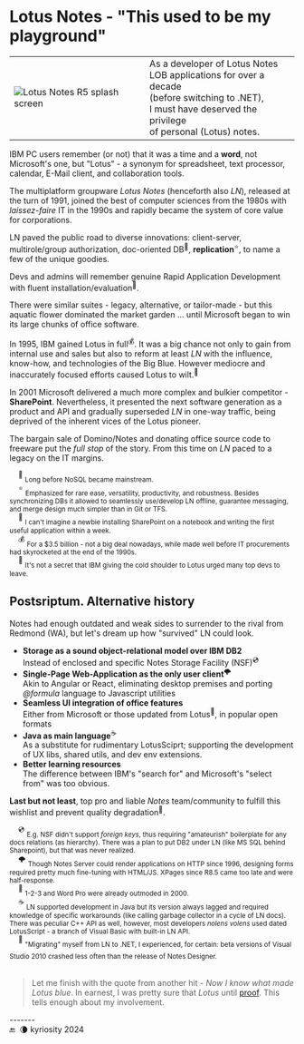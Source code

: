 # Lotus Notes - "This used to be my playground"

<table><tr><td>
<picture><img alt="Lotus Notes R5 splash screen" src="https://github.com/Kyriosity/read-write/blob/main/README+/_rsc/_img/af/LotusNotesR5_SplashWin.jpg"></picture>
</td><td>
As a developer of Lotus Notes<br/>LOB applications for over a decade<br/>(before switching to .NET),<br/>I must have deserved the privilege<br/>of personal (Lotus) notes.
</td></tr></table>
IBM PC users remember (or not) that it was a time and a <b>word</b>, not Microsoft's one, but "Lotus" - a synonym for spreadsheet, text processor, calendar, E-Mail client, and collaboration tools.

The multiplatform groupware _Lotus Notes_ (henceforth also _LN_), released at the turn of 1991, joined the best of computer sciences from the 1980s with _laissez-faire_ IT in the 1990s and rapidly became the system of core value for corporations. 

LN paved the public road to diverse innovations: client-server, multirole/group authorization, doc-oriented DB<sup>📜</sup>, __**replication**__<sup>⭐</sup>, to name a few of the unique goodies.

Devs and admins will remember genuine Rapid Application Development with fluent installation/evaluation<sup>🙋</sup>.

There were similar suites - legacy, alternative, or tailor-made - but this aquatic flower dominated the market garden ... until Microsoft began to win its large chunks of office software.

In 1995, IBM gained Lotus in full<sup>💰</sup>. It was a big chance not only to gain from internal use and sales but also to reform at least _LN_ with the influence, know-how, and technologies of the Big Blue. 
However mediocre and inaccurately focused efforts caused Lotus to wilt.<sup>🍦</sup>

In 2001 Microsoft delivered a much more complex and bulkier competitor - **SharePoint**. 
Nevertheless, it presented the next software generation as a product and API and gradually superseded _LN_ in one-way traffic, being deprived of the inherent vices of the Lotus pioneer. 

The bargain sale of Domino/Notes and donating office source code to freeware put the _full stop_ of the story. From this time on _LN_ paced to a legacy on the IT margins.

&nbsp;&nbsp;&nbsp;&nbsp;<sup>📜</sup> <sub>Long before NoSQL became mainstream.</sub>\
&nbsp;&nbsp;&nbsp;&nbsp;<sup>⭐</sup> <sub>Emphasized for rare ease, versatility, productivity, and robustness. 
Besides synchronizing DBs it allowed to seamlessly use/develop LN offline, guarantee messaging, and merge design much simpler than in Git or TFS.</sub>\
&nbsp;&nbsp;&nbsp;&nbsp;<sup>🙋</sup> <sub>I can't imagine a newbie installing SharePoint on a notebook and writing the first useful application within a week.</sub>\
&nbsp;&nbsp;&nbsp;&nbsp;<sup>💰</sup> <sub>For a $3.5 billion - not a big deal nowadays, while made well before IT procurements had skyrocketed at the end of the 1990s.</sub>\
&nbsp;&nbsp;&nbsp;&nbsp;<sup>🍦</sup> <sub>It's not a secret that IBM giving the cold shoulder to Lotus urged many top devs to leave.</sub>

## Postsriptum. Alternative history

Notes had enough outdated and weak sides to surrender to the rival from Redmond (WA), but let's dream up how "survived" LN could look.

+ **Storage as a sound object-relational model over IBM DB2**\
Instead of enclosed and specific Notes Storage Facility (NSF)<sup>💿</sup> 
+ **Single-Page Web-Application as the only user client**<sup>🌩️</sup>\
Akin to Angular or React, eliminating desktop premises and porting _@formula_ language to Javascript utilities
+ **Seamless UI integration of office features**\
Either from Microsoft or those updated from Lotus<sup>🥀</sup>, in popular open formats
+ **Java as main language**<sup>☕</sup>\
As a substitute for rudimentary LotusSciprt; supporting the development of UX libs, shared utils, and dev env extensions.
+ **Better learning resources**\
  The difference between IBM's "search for" and Microsoft's "select from" was too obvious. 

**Last but not least**, top pro and liable  _Notes_ team/community to fulfill this wishlist and prevent quality degradation<sup>🙋</sup>.

&nbsp;&nbsp;&nbsp;&nbsp;<sup>💿</sup> <sub>E.g. NSF didn't support _foreign keys_, thus requiring "amateurish" boilerplate for any docs relations (as hierarchy). There was a plan to put DB2 under LN (like MS SQL behind Sharepoint), but that was never realized.</sub> \
&nbsp;&nbsp;&nbsp;&nbsp;<sup>🌩️</sup> <sub>Though Notes Server could render applications on HTTP since 1996, designing forms required pretty much fine-tuning with HTML/JS. XPages since R8.5 came too late and were half-response.</sub>\
&nbsp;&nbsp;&nbsp;&nbsp;<sup>🥀</sup> <sub>1-2-3 and Word Pro were already outmoded in 2000.</sub>\
&nbsp;&nbsp;&nbsp;&nbsp;<sup>☕</sup> <sub>LN supported development in Java but its version always lagged and required knowledge of specific workarounds (like calling garbage collector in a cycle of LN docs). There was peculiar C++ API as well, however, most developers _nolens volens_ used dated LotusScript - a branch of Visual Basic with built-in LN API.</sub>\
&nbsp;&nbsp;&nbsp;&nbsp;<sup>🙋</sup> <sub>"Migrating" myself from LN to .NET, I experienced, for certain: beta versions of Visual Studio 2010 crashed less often than the release of Notes Designer.</sub>
&nbsp;\
&nbsp;

> Let me finish with the quote from another hit - _Now I know what made Lotus blue_. In earnest, I was pretty sure that _Lotus_ until [proof](https://en.wikipedia.org/wiki/Now_I_Know_What_Made_Otis_Blue). This tells enough about my involvement.

\-------\
 🔚 &nbsp;🌘 kyriosity 2024



